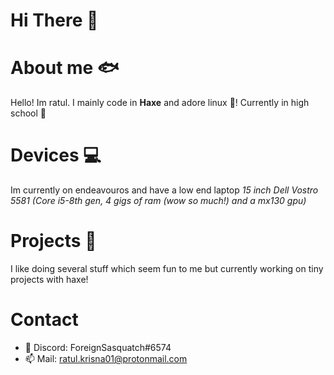 # Hi There 👋
# About me 🐟
Hello! Im ratul. I mainly code in **Haxe** and adore linux 🐧! Currently in high school 🏫
# Devices 💻
Im currently on endeavouros and have a low end laptop *15 inch Dell Vostro 5581 (Core i5-8th gen, 4 gigs of ram (wow so much!) and a mx130 gpu)*
# Projects 🚀
I like doing several stuff which seem fun to me but currently working on tiny projects with haxe!
# Contact
 - 💾 Discord: ForeignSasquatch#6574
 - 📫 Mail: ratul.krisna01@protonmail.com
